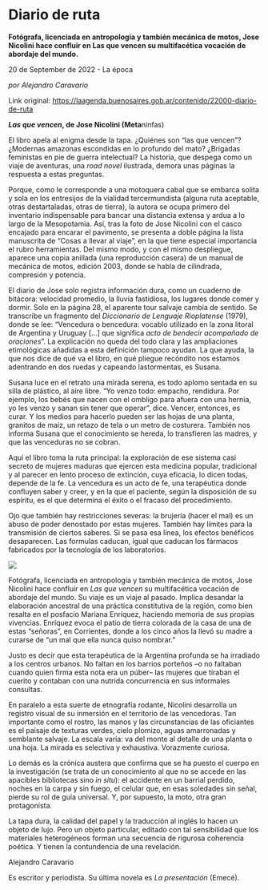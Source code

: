 # Diario de ruta

**Fotógrafa, licenciada en antropología y también mecánica de motos, Jose Nicolini hace confluir en Las que vencen su multifacética vocación de abordaje del mundo.**

20 de September de 2022 - La época

_por Alejandro Caravario_

Link original: https://laagenda.buenosaires.gob.ar/contenido/22000-diario-de-ruta



*****Las que vencen*, de Jose Nicolini (M**eta**ninfas)




El libro apela al enigma desde la tapa. ¿Quiénes son “las que vencen”? ¿Modernas amazonas escondidas en lo profundo del mato? ¿Brigadas feministas en pie de guerra intelectual? La historia, que despega como un viaje de aventuras, una *road novel* ilustrada, demora unas páginas la respuesta a estas preguntas.




Porque, como le corresponde a una motoquera cabal que se embarca solita y sola en los entresijos de la vialidad tercermundista (alguna ruta aceptable, otras destartaladas, otras de tierra), la autora se ocupa primero del inventario indispensable para bancar una distancia extensa y ardua a lo largo de la Mesopotamia. Así, tras la foto de Jose Nicolini con el casco encajado para encarar el pavimento, se presenta a doble página la lista manuscrita de “Cosas a llevar al viaje”, en la que tiene especial importancia el rubro herramientas. Del mismo modo, y con el mismo despliegue, aparece una copia anillada (una reproducción casera) de un manual de mecánica de motos, edición 2003, donde se habla de cilindrada, compresión y potencia.




El diario de Jose solo registra información dura, como un cuaderno de bitácora: velocidad promedio, la lluvia fastidiosa, los lugares donde comer y dormir. Solo en la página 28, el aparente tour salvaje cambia de sentido. Se transcribe un fragmento del *Diccionario de Lenguaje Rioplatense* (1979), donde se lee: “Vencedura o bencedura: vocablo utilizado en la zona litoral de Argentina y Uruguay […] que significa *acto de bendecir acompañado de oraciones*”. La explicación no queda del todo clara y las ampliaciones etimológicas añadidas a esta definición tampoco ayudan. La que ayuda, la que nos dice de qué va el libro, en qué pliegue recóndito nos estamos adentrando en dos ruedas y capeando lastormentas, es Susana.




Susana luce en el retrato una mirada serena, es todo aplomo sentada en su silla de plástico, al aire libre. “Yo venzo todo: empacho, rendidura. Por ejemplo, los bebés que nacen con el ombligo para afuera con una hernia, yo les venzo y sanan sin tener que operar”, dice. Vencer, entonces, es curar. Y los medios para hacerlo pueden ser las hojas de una planta, granitos de maíz, un retazo de tela o un metro de costurera. También nos informa Susana que el conocimiento se hereda, lo transfieren las madres, y que las venceduras no se cobran.




Aquí el libro toma la ruta principal: la exploración de ese sistema casi secreto de mujeres maduras que ejercen esta medicina popular, tradicional y al parecer en lento proceso de extinción, cuya eficacia, lo dicen todas, depende de la fe. La vencedura es un acto de fe, una terapéutica donde confluyen saber y creer, y en la que el paciente, según la disposición de su espíritu, es el que determina el éxito o el fracaso del procedimiento.




Ojo que también hay restricciones severas: la brujería (hacer el mal) es un abuso de poder denostado por estas mujeres. También hay límites para la transmisión de ciertos saberes. Si se pasa esa línea, los efectos benéficos desaparecen. Las formulas caducan, igual que caducan los fármacos fabricados por la tecnología de los laboratorios.




![](https://cdn.feater.me/files/images/493714/9dc47b42-f1a1-4f3a-8618-9a8bc3784605.jpg)




Fotógrafa, licenciada en antropología y también mecánica de motos, Jose Nicolini hace confluir en *Las que vencen* su multifacética vocación de abordaje del mundo. Su viaje es un viaje al pasado. Implica desandar la elaboración ancestral de una práctica constitutiva de la región, como bien resalta en el posfacio Mariana Enríquez, haciendo memoria de sus propias vivencias. Enríquez evoca el patio de tierra colorada de la casa de una de estas “señoras”, en Corrientes, donde a los cinco años la llevó su madre a curarse de “un mal que ella nunca quiso nombrar.”




Justo es decir que esta terapéutica de la Argentina profunda se ha irradiado a los centros urbanos. No faltan en los barrios porteños –o no faltaban cuando quien firma esta nota era un púber– las mujeres que tiraban el cuerito y contaban con una nutrida concurrencia en sus informales consultas.




En paralelo a esta suerte de etnografía rodante, Nicolini desarrolla un registro visual de su inmersión en el territorio de las vencedoras. Tan importante como el rostro, las manos y las circunstancias de las oficiantes es el paisaje de texturas verdes, cielo plomizo, aguas amarronadas y semblante salvaje. La escala varía: va del monte al detalle de una planta o una hoja. La mirada es selectiva y exhaustiva. Vorazmente curiosa.




Lo demás es la crónica austera que confirma que se ha puesto el cuerpo en la investigación (se trata de un conocimiento al que no se accede en las apacibles bibliotecas sino *in situ*): el accidente en un barrial perdido, noches en la carpa y sin fuego, el celular que, en esas soledades sin señal, pierde su rol de guía universal. Y, por supuesto, la moto, otra gran protagonista.




La tapa dura, la calidad del papel y la traducción al inglés lo hacen un objeto de lujo. Pero un objeto particular, editado con tal sensibilidad que los materiales heterogéneos forman una secuencia de rigurosa coherencia poética. Y tienen la contundencia de una revelación.




Alejandro Caravario




Es escritor y periodista. Su última novela es *La presentación* (Emecé).



